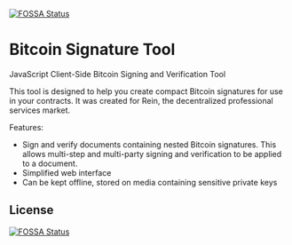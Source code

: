 [![FOSSA Status](https://app.fossa.com/api/projects/git%2Bgithub.com%2Frude9%2Fbitcoin-signature-tool.svg?type=shield)](https://app.fossa.com/projects/git%2Bgithub.com%2Frude9%2Fbitcoin-signature-tool?ref=badge_shield)

Bitcoin Signature Tool
======================

JavaScript Client-Side Bitcoin Signing and Verification Tool

This tool is designed to help you create compact Bitcoin signatures for use in your contracts. It was created for Rein, the decentralized professional services market.

Features:
* Sign and verify documents containing nested Bitcoin signatures. This allows multi-step and multi-party signing and verification to be applied to a document. 
* Simplified web interface
* Can be kept offline, stored on media containing sensitive private keys


## License
[![FOSSA Status](https://app.fossa.com/api/projects/git%2Bgithub.com%2Frude9%2Fbitcoin-signature-tool.svg?type=large)](https://app.fossa.com/projects/git%2Bgithub.com%2Frude9%2Fbitcoin-signature-tool?ref=badge_large)